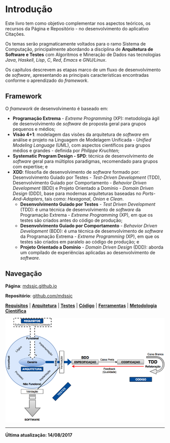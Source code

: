 # Introdução

Este livro tem como objetivo complementar nos aspectos teóricos, os recursos da Página e Repositório - no desenvolvimento do aplicativo Citações.

Os temas serão pragmaticamente voltados para o ramo Sistema de Computação, principalmente abordando a disciplina de **Arquitetura de Software e Testes** com Algoritmos e Mineração de Dados nas tecnologias _Java_, _Haskell_, _Lisp_, _C_, _Red_, _Emacs_ e _GNU/Linux_.

Os capítulos descrevem as etapas marco de um fluxo de desenvolvimento de _software_, apresentando as principais características encontradas conforme o aprendizado do _framework_.

## Framework

O _framework_ de desenvolvimento é baseado em:
* **Programação Extrema** - _Extreme Programming_ (XP): metodologia ágil de desenvolvimento de _software_ de proposta geral para grupos pequenos e médios;
* **Visão 4+1**: modelagem das visões da arquitetura de _software_ em análise e projeto na Linguagem de Modelagem Unificada - _Unified Modeling Language_ (UML), com aspectos científicos para grupos médios e grandes - definida por _Philippe Kruchten_;
* **Systematic Program Design - SPD**: técnica de desenvolvimento de _software_ geral para múltiplos paradigmas, recomendado para grupos com expertise; e
* **XDD**: filosofia de desenvolvimento de _software_ formado por: Desenvolvimento Guiado por Testes - _Test-Driven Development_ (TDD), Desenvolvimento Guiado por Comportamento - _Behavior Driven Development_ (BDD) e Projeto Orientado a Domínio - _Domain Driven Design_ (DDD), base para modernas arquiteturas baseadas no _Ports-And-Adapters_, tais como: _Hexagonal_, _Onion_ e _Clean_.
  * **Desenvolvimento Guiado por Testes** - _Test Driven Development_ (TDD): é uma técnica de desenvolvimento de _software_ da Programação Extrema - _Extreme Programming_ (XP), em que os testes são criados antes do código de produção;
  * **Desenvolvimento Guiado por Comportamento** - _Behavior Driven Development_ (BDD): é uma técnica de desenvolvimento de _software_ da Programação Extrema - _Extreme Programming_ (XP), em que os testes são criados em paralelo ao código de produção; e
  * **Projeto Orientado a Domínio** - _Domain Driven Design_ (DDD): aborda um compilado de experiências aplicadas ao desenvolvimento de _software_.

## Navegação

**Página**: [mdssjc.github.io](http://goo.gl/wfgE07 "Página do MDS")

**Repositório**: [github.com/mdssjc](http://goo.gl/FvxXNM "Repositório do MDS")

**[Requisitos](requisitos/README.md)** | **[Arquitetura](arquitetura/README.md)** | **[Testes](testes/README.md)** | **[Código](codigo/README.md)** | **[Ferramentas](ferramentas/README.md)** | **[Metodologia Científica](metodologia-cientifica/README.md)**

![](images/arquitetura-software.png)

---

**Última atualização: 14/08/2017**
